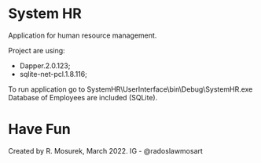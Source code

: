 # System HR

Application for human resource management.

Project are using:
  - Dapper.2.0.123;
  - sqlite-net-pcl.1.8.116;
  
To run application go to SystemHR\UserInterface\bin\Debug\SystemHR.exe 
Database of Employees are included (SQLite).

# Have Fun

Created by R. Mosurek, March 2022.
IG - @radoslawmosart



